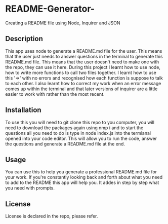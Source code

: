 # README-Generator-

Creating a README file using Node, Inquirer and JSON

## Description

This app uses node to generate a README.md file for the user. This means that the user just needs to answer questions in the terminal to generate this README.md file. This means that the user doesn't need to make one with the repo, they can use it here. During this project I learnt how to use node, how to write more functions to call two files together. I learnt how to use this '=>' with no errors and recognised how each function is suppose to talk to each other. I also learnt how to correct my work when an error message comes up within the terminal and that later versions of inquirer are a little easier to work with rather than the most recent.

## Installation

To use this you will need to git clone this repo to you computer, you will need to download the packages again using nmp i and to start the questions all you need to do is type in node index.js into the termianal opened into your code editor. This will allow you to run the code, answer the questions and generate a README.md file at the end.

## Usage

You can use this to help you generate a professional README.md file for your work. If you're constantly looking back and forth about what you need to add to the README this app will help you. It addes in step by step what you need with prompts.

## License

License is declared in the repo, please refer.
